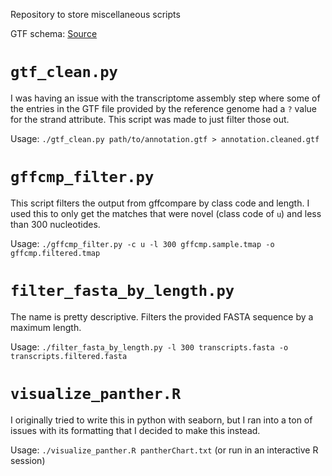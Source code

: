 Repository to store miscellaneous scripts

GTF schema: [Source](https://www.ensembl.org/info/website/upload/gff.html)


# `gtf_clean.py`
I was having an issue with the transcriptome assembly step where some of the entries in the GTF file provided by the reference genome had a `?` value for the strand attribute. This script was made to just filter those out.

Usage: `./gtf_clean.py path/to/annotation.gtf > annotation.cleaned.gtf`

# `gffcmp_filter.py`
This script filters the output from gffcompare by class code and length. I used this to only get the matches that were novel (class code of `u`) and less than 300 nucleotides.

Usage: `./gffcmp_filter.py -c u -l 300 gffcmp.sample.tmap -o gffcmp.filtered.tmap`

# `filter_fasta_by_length.py`
The name is pretty descriptive. Filters the provided FASTA sequence by a maximum length.

Usage: `./filter_fasta_by_length.py -l 300 transcripts.fasta -o transcripts.filtered.fasta`

# `visualize_panther.R`

I originally tried to write this in python with seaborn, but I ran into a ton of issues with its formatting that I decided to make this instead.

Usage: `./visualize_panther.R pantherChart.txt` (or run in an interactive R session)
